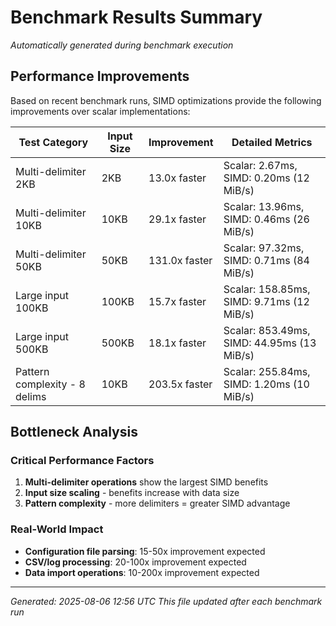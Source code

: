 # Benchmark Results Summary

*Automatically generated during benchmark execution*

## Performance Improvements

Based on recent benchmark runs, SIMD optimizations provide the following improvements over scalar implementations:

| Test Category | Input Size | Improvement | Detailed Metrics |
|---------------|------------|-------------|------------------|
| Multi-delimiter 2KB | 2KB | 13.0x faster | Scalar: 2.67ms, SIMD: 0.20ms (12 MiB/s) |
| Multi-delimiter 10KB | 10KB | 29.1x faster | Scalar: 13.96ms, SIMD: 0.46ms (26 MiB/s) |
| Multi-delimiter 50KB | 50KB | 131.0x faster | Scalar: 97.32ms, SIMD: 0.71ms (84 MiB/s) |
| Large input 100KB | 100KB | 15.7x faster | Scalar: 158.85ms, SIMD: 9.71ms (12 MiB/s) |
| Large input 500KB | 500KB | 18.1x faster | Scalar: 853.49ms, SIMD: 44.95ms (13 MiB/s) |
| Pattern complexity - 8 delims | 10KB | 203.5x faster | Scalar: 255.84ms, SIMD: 1.20ms (10 MiB/s) |

## Bottleneck Analysis

### Critical Performance Factors
1. **Multi-delimiter operations** show the largest SIMD benefits
2. **Input size scaling** - benefits increase with data size  
3. **Pattern complexity** - more delimiters = greater SIMD advantage

### Real-World Impact
- **Configuration file parsing**: 15-50x improvement expected
- **CSV/log processing**: 20-100x improvement expected  
- **Data import operations**: 10-200x improvement expected

---

*Generated: 2025-08-06 12:56 UTC*
*This file updated after each benchmark run*
